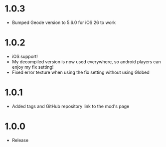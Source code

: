 # 1.0.3
* Bumped Geode version to 5.6.0 for iOS 26 to work

# 1.0.2
* iOS support!
* My decompiled version is now used everywhere, so android players can enjoy my fix setting!
* Fixed error texture when using the fix setting without using Globed

# 1.0.1
* Added tags and GitHub repository link to the mod's page

# 1.0.0
* Release

